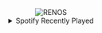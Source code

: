 <div align="center">
<picture>
    <source media="(prefers-color-scheme: dark)" srcset="https://i.ibb.co/hDymmRT/output-gif.gif">
    <source media="(prefers-color-scheme: light)" srcset="https://i.ibb.co/hDymmRT/output-gif.gif">
    <img alt="RENOS" src="https://i.ibb.co/hDymmRT/output-gif.gif">
</picture>
<details>
<summary>Spotify Recently Played</summary>
<img src="https://spotify-recently-played-readme.vercel.app/api?user=31d6d6zerc5ct6kck32na2ozsqf4&unique=1&width=400" alt="Spotify" />
</details>
</div>

<!-- Image deletion URL: https://ibb.co/86077DQ/93b8db711eb0332ed488e609b0e8fe89 -->